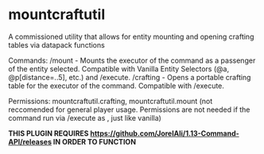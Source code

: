 # mountcraftutil
 A commissioned utility that allows for entity mounting and opening crafting tables via datapack functions

Commands:
/mount <entitySelector> - Mounts the executor of the command as a passenger of the entity selected. Compatible with Vanilla Entity Selectors (@a, @p[distance=..5], etc.) and /execute.
/crafting - Opens a portable crafting table for the executor of the command. Compatible with /execute.

Permissions: mountcraftutil.crafting, mountcraftutil.mount (not reccomended for general player usage. Permissions are not needed if the command run via /execute as <player>, just like vanilla)

**THIS PLUGIN REQUIRES https://github.com/JorelAli/1.13-Command-API/releases IN ORDER TO FUNCTION**
